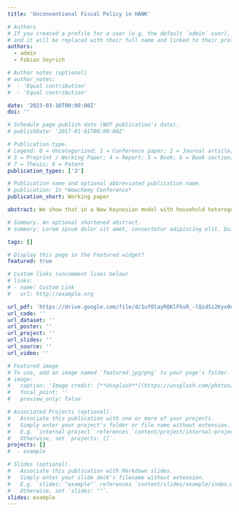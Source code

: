 ```yaml
---
title: 'Unconventional Fiscal Policy in HANK'

# Authors
# If you created a profile for a user (e.g. the default `admin` user), write the username (folder name) here
# and it will be replaced with their full name and linked to their profile.
authors:
  - admin
  - Fabian Seyrich

# Author notes (optional)
# author_notes:
#  - 'Equal contribution'
#  - 'Equal contribution'

date: '2023-03-10T00:00:00Z'
doi: ''

# Schedule page publish date (NOT publication's date).
# publishDate: '2017-01-01T00:00:00Z'

# Publication type.
# Legend: 0 = Uncategorized; 1 = Conference paper; 2 = Journal article;
# 3 = Preprint / Working Paper; 4 = Report; 5 = Book; 6 = Book section;
# 7 = Thesis; 8 = Patent
publication_types: ['3']

# Publication name and optional abbreviated publication name.
# publication: In *Wowchemy Conference*
publication_short: Working paper

abstract: We show that in a New Keynesian model with household heterogeneity, fiscal policy can be a perfect substitute for monetary policy: three simple conditions for consumption taxes, labor taxes, and the government debt level are sufficient to induce the same consumption and labor supply of each household and, thus, the same allocation as interest rate policies. When monetary policy is constrained by a binding lower bound, a currency union, or an exchange rate peg, fiscal policy can therefore replicate any allocation that hypothetically unconstrained monetary policy would generate.

# Summary. An optional shortened abstract.
# summary: Lorem ipsum dolor sit amet, consectetur adipiscing elit. Duis posuere tellus ac convallis placerat. Proin tincidunt magna sed ex sollicitudin condimentum.

tags: []

# Display this page in the Featured widget?
featured: true

# Custom links (uncomment lines below)
# links:
# - name: Custom Link
#   url: http://example.org

url_pdf: 'https://drive.google.com/file/d/1ufOlayRQKlFGsR_-lQidSi2Kyx0nQb_O/view'
url_code: ''
url_dataset: ''
url_poster: ''
url_project: ''
url_slides: ''
url_source: ''
url_video: ''

# Featured image
# To use, add an image named `featured.jpg/png` to your page's folder.
# image:
#   caption: 'Image credit: [**Unsplash**](https://unsplash.com/photos/pLCdAaMFLTE)'
#   focal_point: ''
#   preview_only: false

# Associated Projects (optional).
#   Associate this publication with one or more of your projects.
#   Simply enter your project's folder or file name without extension.
#   E.g. `internal-project` references `content/project/internal-project/index.md`.
#   Otherwise, set `projects: []`.
projects: []
#  - example

# Slides (optional).
#   Associate this publication with Markdown slides.
#   Simply enter your slide deck's filename without extension.
#   E.g. `slides: "example"` references `content/slides/example/index.md`.
#   Otherwise, set `slides: ""`.
slides: example
---
```


